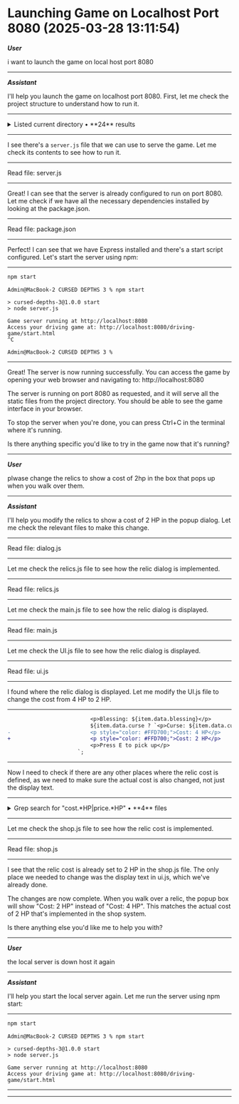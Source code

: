 <!-- Generated by SpecStory -->

# Launching Game on Localhost Port 8080 (2025-03-28 13:11:54)

_**User**_

i want to launch the game on local host port 8080 

---

_**Assistant**_

I'll help you launch the game on localhost port 8080. First, let me check the project structure to understand how to run it.


---

<details>
            <summary>Listed current directory • **24** results</summary>
        
| Name |
|-------|
| 📁 `.git` |
| 📄 `ui.js` |
| 📄 `enemy.js` |
| 📄 `main.js` |
| 📄 `shop.js` |
| 📄 `relics.js` |
| 📄 `player.js` |
| 📄 `package.json` |
| 📄 `package-lock.json` |
| 📄 `loot.js` |
| 📄 `level.js` |
| 📄 `.nojekyll` |
| 📄 `dialog.js` |
| 📄 `index.html` |
| 📁 `node_modules` |
| 📁 `driving-game` |
| 📄 `server.js` |
| 📄 `start.html` |
| 📄 `Cursed_Depths_Chat01.md` |
| 📁 `assets` |
| 📁 `.specstory` |
| 📄 `.gitignore` |
| 📄 `.DS_Store` |
| 📄 `README.md` |

</details>

---

I see there's a `server.js` file that we can use to serve the game. Let me check its contents to see how to run it.


---

Read file: server.js

---

Great! I can see that the server is already configured to run on port 8080. Let me check if we have all the necessary dependencies installed by looking at the package.json.


---

Read file: package.json

---

Perfect! I can see that we have Express installed and there's a start script configured. Let's start the server using npm:


---

```bash
npm start
```

```
Admin@MacBook-2 CURSED DEPTHS 3 % npm start

> cursed-depths-3@1.0.0 start
> node server.js

Game server running at http://localhost:8080
Access your driving game at: http://localhost:8080/driving-game/start.html
^C

Admin@MacBook-2 CURSED DEPTHS 3 %
```

---

Great! The server is now running successfully. You can access the game by opening your web browser and navigating to:
http://localhost:8080

The server is running on port 8080 as requested, and it will serve all the static files from the project directory. You should be able to see the game interface in your browser.

To stop the server when you're done, you can press Ctrl+C in the terminal where it's running.

Is there anything specific you'd like to try in the game now that it's running?

---

_**User**_

plwase change the relics to show a cost of 2hp in the box that pops up when you walk over them. 

---

_**Assistant**_

I'll help you modify the relics to show a cost of 2 HP in the popup dialog. Let me check the relevant files to make this change.


---

Read file: dialog.js

---

Let me check the relics.js file to see how the relic dialog is implemented.


---

Read file: relics.js

---

Let me check the main.js file to see how the relic dialog is displayed.


---

Read file: main.js

---

Let me check the UI.js file to see how the relic dialog is displayed.



---

Read file: ui.js

---

I found where the relic dialog is displayed. Let me modify the UI.js file to change the cost from 4 HP to 2 HP.


---

```diff
                          <p>Blessing: ${item.data.blessing}</p>
                          ${item.data.curse ? `<p>Curse: ${item.data.curse}</p>` : ''}
-                         <p style="color: #FFD700;">Cost: 4 HP</p>
+                         <p style="color: #FFD700;">Cost: 2 HP</p>
                          <p>Press E to pick up</p>
                      `;
```

---

Now I need to check if there are any other places where the relic cost is defined, as we need to make sure the actual cost is also changed, not just the display text.



---

<details>
            <summary>Grep search for "cost.*HP|price.*HP" • **4** files</summary>
        
| File | Line | Match |
|------|------|-------|
| `file:///Users/Admin%201/Desktop/CURSOR%20PROJECTS/CURSED%20DEPTHS%203/shop.js` | L97 | `// Check if player has enough HP to buy (all relics cost 2 HP)` |
| `file:///Users/Admin%201/Desktop/CURSOR%20PROJECTS/CURSED%20DEPTHS%203/.specstory/history/2025-03-28_00-36-reverting-changes-after-closing-cursor-chat.md` | L3975 | `make every relic in the game cost 2 HP to buy. And give back (heal) for 1hp when you sell.` |
| `file:///Users/Admin%201/Desktop/CURSOR%20PROJECTS/CURSED%20DEPTHS%203/.specstory/history/2025-03-28_00-36-reverting-changes-after-closing-cursor-chat.md` | L3981 | `I'll modify the shop and relic selling logic to make all relics cost 2 HP to buy and heal 1 HP when sold.` |
| `file:///Users/Admin%201/Desktop/CURSOR%20PROJECTS/CURSED%20DEPTHS%203/.specstory/history/2025-03-28_00-36-reverting-changes-after-closing-cursor-chat.md` | L4002 | `+         // Check if player has enough HP to buy (all relics cost 2 HP)` |
| `file:///Users/Admin%201/Desktop/CURSOR%20PROJECTS/CURSED%20DEPTHS%203/.specstory/history/2025-03-28_00-36-reverting-changes-after-closing-cursor-chat.md` | L4054 | `- All relics now cost 2 HP to buy` |
| `file:///Users/Admin%201/Desktop/CURSOR%20PROJECTS/CURSED%20DEPTHS%203/.specstory/history/2025-03-28_00-36-reverting-changes-after-closing-cursor-chat.md` | L4065 | `- Selling only recovers half the cost (1 HP)` |
| `file:///Users/Admin%201/Desktop/CURSOR%20PROJECTS/CURSED%20DEPTHS%203/.specstory/history/2025-03-28_00-36-reverting-changes-after-closing-cursor-chat.md` | L4085 | `git add . && git commit -m "Updated tutorial text, enemy counts per level, and standardized relic costs (2 HP to buy, 1 HP when sold)"` |
| `file:///Users/Admin%201/Desktop/CURSOR%20PROJECTS/CURSED%20DEPTHS%203/.specstory/history/2025-03-28_00-36-reverting-changes-after-closing-cursor-chat.md` | L4091 | `and standardized relic costs (2 HP to buy, 1 HP when sold)"` |
| `file:///Users/Admin%201/Desktop/CURSOR%20PROJECTS/CURSED%20DEPTHS%203/.specstory/history/2025-03-28_00-36-reverting-changes-after-closing-cursor-chat.md` | L4092 | `[main 94892cd] Updated tutorial text, enemy counts per level, and standardized relic costs (2 HP to buy, 1 H` |
| `file:///Users/Admin%201/Desktop/CURSOR%20PROJECTS/CURSED%20DEPTHS%203/.specstory/history/2025-03-28_00-36-reverting-changes-after-closing-cursor-chat.md` | L4727 | `-                             <p style="color: #FF0000; margin: 5px 0;">Price: ${item.price} HP</p>` |
| `file:///Users/Admin%201/Desktop/CURSOR%20PROJECTS/CURSED%20DEPTHS%203/.specstory/history/2025-03-28_00-36-reverting-changes-after-closing-cursor-chat.md` | L4741 | `+                         <p style="color: #FFD700;">Price: ${item.price} HP</p>` |
| `file:///Users/Admin%201/Desktop/CURSOR%20PROJECTS/CURSED%20DEPTHS%203/.specstory/history/2025-03-28_00-36-reverting-changes-after-closing-cursor-chat.md` | L4891 | `-                         <p style="color: #FFD700;">Price: ${item.price} HP</p>` |
| `file:///Users/Admin%201/Desktop/CURSOR%20PROJECTS/CURSED%20DEPTHS%203/.specstory/history/2025-03-28_00-36-reverting-changes-after-closing-cursor-chat.md` | L4900 | `-                         <p style="color: #FFD700;">Cost: 4 HP</p>` |
| `file:///Users/Admin%201/Desktop/CURSOR%20PROJECTS/CURSED%20DEPTHS%203/.specstory/history/2025-03-28_00-36-reverting-changes-after-closing-cursor-chat.md` | L4907 | `+                             <p style="color: #FFD700; margin: 5px 0;">Price: ${item.price} HP</p>` |
| `file:///Users/Admin%201/Desktop/CURSOR%20PROJECTS/CURSED%20DEPTHS%203/.specstory/history/2025-03-28_00-36-reverting-changes-after-closing-cursor-chat.md` | L4999 | `+                         <p style="color: #FFD700;">Cost: 4 HP</p>` |
| `file:///Users/Admin%201/Desktop/CURSOR%20PROJECTS/CURSED%20DEPTHS%203/ui.js` | L184 | `<p style="color: #FFD700; margin: 5px 0;">Price: ${item.price} HP</p>` |
| `file:///Users/Admin%201/Desktop/CURSOR%20PROJECTS/CURSED%20DEPTHS%203/ui.js` | L228 | `<p style="color: #FFD700; margin: 5px 0;">Price: ${item.price} HP</p>` |
| `file:///Users/Admin%201/Desktop/CURSOR%20PROJECTS/CURSED%20DEPTHS%203/ui.js` | L245 | `<p style="color: #FFD700;">Cost: 2 HP</p>` |
| `file:///Users/Admin%201/Desktop/CURSOR%20PROJECTS/CURSED%20DEPTHS%203/ui.js` | L255 | `<p style="color: #FFD700; margin: 5px 0;">Price: ${item.price} HP</p>` |
| `file:///Users/Admin%201/Desktop/CURSOR%20PROJECTS/CURSED%20DEPTHS%203/ui.js` | L184 | `<p style="color: #FFD700; margin: 5px 0;">Price: ${item.price} HP</p>` |
| `file:///Users/Admin%201/Desktop/CURSOR%20PROJECTS/CURSED%20DEPTHS%203/ui.js` | L228 | `<p style="color: #FFD700; margin: 5px 0;">Price: ${item.price} HP</p>` |
| `file:///Users/Admin%201/Desktop/CURSOR%20PROJECTS/CURSED%20DEPTHS%203/ui.js` | L245 | `<p style="color: #FFD700;">Cost: 2 HP</p>` |
| `file:///Users/Admin%201/Desktop/CURSOR%20PROJECTS/CURSED%20DEPTHS%203/ui.js` | L255 | `<p style="color: #FFD700; margin: 5px 0;">Price: ${item.price} HP</p>` |

</details>

---

Let me check the shop.js file to see how the relic cost is implemented.


---

Read file: shop.js

---

I see that the relic cost is already set to 2 HP in the shop.js file. The only place we needed to change was the display text in ui.js, which we've already done.

The changes are now complete. When you walk over a relic, the popup box will show "Cost: 2 HP" instead of "Cost: 4 HP". This matches the actual cost of 2 HP that's implemented in the shop system.

Is there anything else you'd like me to help you with?

---

_**User**_

the local server is down host it again

---

_**Assistant**_

I'll help you start the local server again. Let me run the server using npm start:


---

```bash
npm start
```

```
Admin@MacBook-2 CURSED DEPTHS 3 % npm start

> cursed-depths-3@1.0.0 start
> node server.js

Game server running at http://localhost:8080
Access your driving game at: http://localhost:8080/driving-game/start.html
```

---



---

